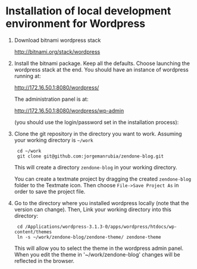 # Installation of local development environment for Wordpress

1. Download bitnami wordpress stack

    http://bitnami.org/stack/wordpress

2. Install the bitnami package. Keep all the defaults. Choose launching the wordpress stack at the end. You should have an instance of wordpress running at:

    http://172.16.50.1:8080/wordpress/

    The administration panel is at:

    http://172.16.50.1:8080/wordpress/wp-admin
    
     (you should use the login/password set in the installation process):
    
    
3. Clone the git repository in the directory you want to work. Assuming your working directory is `~/work`
        
        cd ~/work                                                      
        git clone git@github.com:jorgemanrubia/zendone-blog.git

    This will create a directory `zendone-blog` in your working directory.
    
    You can create a textmate project by dragging the created `zendone-blog` folder to the Textmate icon. Then choose `File->Save Project As` in order to save the project file.
    
4. Go to the directory where you installed wordpress locally (note that the version can change). Then, Link your working directory into this directory:

        cd /Applications/wordpress-3.1.3-0/apps/wordpress/htdocs/wp-content/themes
        ln -s ~/work/zendone-blog/zendone-theme/ zendone-theme

    This will allow you to select the theme in the wordpress admin panel. When you edit the theme in '~/work/zendone-blog' changes will be reflected in the browser.
